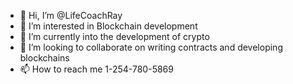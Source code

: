 - 👋 Hi, I’m @LifeCoachRay
- 👀 I’m interested in Blockchain development
- 🌱 I’m currently into the development of crypto
- 💞️ I’m looking to collaborate on writing contracts and developing blockchains
- 📫 How to reach me 1-254-780-5869

<!---
LifeCoachRay/LifeCoachRay is a ✨ special ✨ repository because its `README.md` (this file) appears on your GitHub profile.
You can click the Preview link to take a look at your changes.
--->
